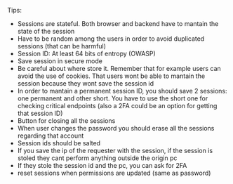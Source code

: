 Tips:
- Sessions are stateful. Both browser and backend have to mantain the state of the session
- Have to be random among the users in order to avoid duplicated sessions (that can be harmful)
- Session ID: At least 64 bits of entropy (OWASP)
- Save session in secure mode
- Be careful about where store it. Remember that for example users can avoid the use of cookies. That users wont be able to mantain the session because they wont save the session id
- In order to mantain a permanent session ID, you should save 2 sessions: one permanent and other short. You have to use the short one for checking critical endpoints (also a 2FA could be an option for getting that session ID)
- Button for closing all the sessions
- When user changes the password you should erase all the sessions regarding that account
- Session ids should be salted
- If you save the ip of the requester with the session, if the session is stoled they cant perform anything outside the origin pc
- If they stole the session id and the pc, you can ask for 2FA
- reset sessions when permissions are updated (same as password)

